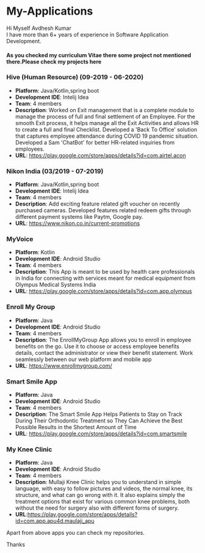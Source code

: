 # My-Applications

Hi Myself Avdhesh Kumar<br>I have more than 6+ years of experience in Software Application Development.

#### As you checked my curriculum Vitae there some project not mentioned there.Please check my projects here 




 ### Hive (Human Resource) (09-2019 - 06-2020)
 * **Platform**: Java/Kotlin,spring boot 
 * **Development IDE**: Intelij Idea 
 * **Team**: 4 members
 * **Description**: Worked on Exit management that is a complete module to manage the process of full and final settlement of an Employee.
                    For the smooth Exit process, it helps manage all the Exit Activities and allows HR to create a full and final Checklist.
                    Developed a 'Back To Office' solution that captures employee attendance during COVID 19 pandemic situation.
                    Developed a Sam 'ChatBot' for better HR-related inquiries from employees.
 * **URL**:   https://play.google.com/store/apps/details?id=com.airtel.acon
 
 
 ### Nikon India (03/2019 - 07-2019)
 * **Platform**: Java/Kotlin,spring boot 
 * **Development IDE**: Intelij Idea 
 * **Team**: 4 members
 * **Description**: Add exciting feature related gift voucher on recently purchased cameras.
                    Developed features related redeem gifts through different payment systems like Paytm, Google pay.
 * **URL**: https://www.nikon.co.in/current-promotions
 

 ### MyVoice
 * **Platform**: Kotlin 
 * **Development IDE**: Android Studio 
 * **Team**: 4 members
 * **Description**: This App is meant to be used by health care professionals in India for connecting with services meant for medical equipment from Olympus Medical Systems India
 * **URL**: https://play.google.com/store/apps/details?id=com.app.olympus
 
  ### Enroll My Group
 * **Platform**: Java 
 * **Development IDE**: Android Studio 
 * **Team**: 4 members
 * **Description**: The EnrollMyGroup App allows you to enroll in employee benefits on the go. Use it to choose or access employee benefits details, contact the administrator or view their benefit statement. Work seamlessly between our web platform and mobile app
 * **URL**: https://www.enrollmygroup.com/
 
  ### Smart Smile App
 * **Platform**: Java 
 * **Development IDE**: Android Studio 
 * **Team**: 4 members
 * **Description**:    The Smart Smile App Helps Patients to Stay on Track During Their Orthodontic Treatment so They Can Achieve the Best Possible Results in the Shortest Amount of Time
 * **URL**: https://play.google.com/store/apps/details?id=com.smartsmile
 
  ### My Knee Clinic
 * **Platform**: Java 
 * **Development IDE**: Android Studio 
 * **Team**: 4 members
 * **Description**: Mullaji Knee Clinic helps you to understand in simple language, with easy to follow pictures and videos, the normal knee, its structure, and what can go wrong with it. It also explains simply the treatment options that exist for various common knee problems, both without the need for surgery also with different forms of surgery.
 * **URL**:https://play.google.com/store/apps/details?id=com.app.apu4d.maulaji_apu
 
 
 Apart from above apps you can check my repositories.
 
 Thanks
 
 
 
 
 
 
 
 

